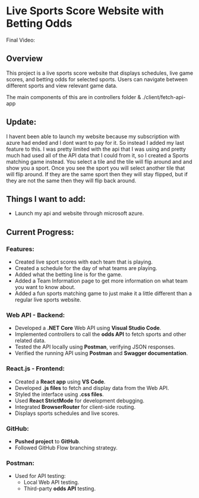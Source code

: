 # Live Sports Score Website with Betting Odds

Final Video: 


## Overview
This project is a live sports score website that displays schedules, live game scores, and betting odds for selected sports. Users can navigate between different sports and view relevant game data.

 The main components of this are in controllers folder & ./client/fetch-api-app

## Update: 
I havent been able to launch my website because my subscription with azure had ended and I dont want to pay for it. So instead I added my last feature to this. I was pretty limited with the api that I was using and pretty much had used all of the API data that I could from it, so I created a Sports matching game instead. You select a tile and the tile will flip around and and show you a sport. Once you see the sport you will select another tile that will flip around. If they are the same sport then they will stay flipped, but if they are not the same then they will flip back around. 

## Things I want to add: 
- Launch my api and website through microsoft azure.


## Current Progress:

### Features: 
- Created live sport scores with each team that is playing. 
- Created a schedule for the day of what teams are playing.
- Added what the betting line is for the game.
- Added a Team Information page to get more information on what team you want to know about.
- Added a fun sports matching game to just make it a little different than a regular live sports website. 

### Web API - Backend:
- Developed a **.NET Core** Web API using **Visual Studio Code**.
- Implemented controllers to call the **odds API** to fetch sports and other related data.
- Tested the API locally using **Postman**, verifying JSON responses.
- Verified the running API using **Postman** and **Swagger documentation**.

### React.js - Frontend:
- Created a **React app** using **VS Code**.
- Developed **.js files** to fetch and display data from the Web API.
- Styled the interface using **.css files**.
- Used **React StrictMode** for development debugging.
- Integrated **BrowserRouter** for client-side routing.
- Displays sports schedules and live scores.

### GitHub:
- **Pushed project** to **GitHub**.
- Followed GitHub Flow branching strategy.

### Postman:
- Used for API testing:
  - Local Web API testing.
  - Third-party **odds API** testing.
